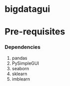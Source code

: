# bigdatagui

# Pre-requisites
### Dependencies
1. pandas
2. PySimpleGUI
3. seaborn
4. sklearn
5. imblearn
 
